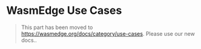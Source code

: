 # WasmEdge Use Cases

> This part has been moved to <https://wasmedge.org/docs/category/use-cases>. Please use our new docs..
